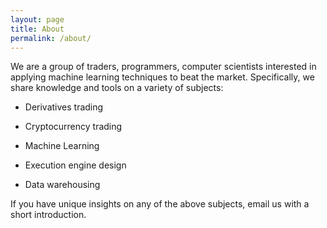 ```yaml
---
layout: page
title: About
permalink: /about/
---
```


We are a group of traders, programmers, computer scientists interested in applying  machine learning techniques to beat the market. Specifically, we share knowledge and tools on a variety of subjects:

* Derivatives trading

* Cryptocurrency trading

* Machine Learning

* Execution engine design

* Data warehousing

If you have unique insights on any of the above subjects, email us with a short introduction.
